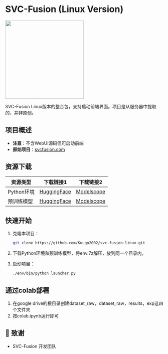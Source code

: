 # SVC-Fusion (Linux Version)

<img src="https://img.picui.cn/free/2025/04/24/6809fe1cf21f3.png" width="250" height="250">

SVC-Fusion Linux版本的整合包，支持启动前端界面。项目是从服务器中提取的，并非原创。


##  项目概述

- **注意**：不含WebUI源码但可启动前端
- **原始项目**：[svcfusion.com](https://www.svcfusion.com/)

##  资源下载

| 资源类型 | 下载链接1 | 下载链接2 |
|----------|----------|----------|
| Python环境 | [HuggingFace](https://huggingface.co/Kuugo/svc-fusion-linux-model) | [Modelscope](https://www.modelscope.cn/models/KuugoRen/svc-fusion-linux-model)|
| 预训练模型 | [HuggingFace](https://huggingface.co/Kuugo/svc-fusion-linux-model) | [Modelscope](https://www.modelscope.cn/models/KuugoRen/svc-fusion-linux-model)|

## 快速开始

1. 克隆本项目：
   ```bash
   git clone https://github.com/Kuugo2002/svc-fusion-linux.git
   ```

2. 下载Python环境和预训练模型，将env.7z解压，放到同一个目录内。

3. 启动项目：
   ```bash
   ./env/bin/python launcher.py
   ```
##  通过colab部署
1. 在google drive的根目录创建dataset_raw，dataset_raw，results，exp这四个文件夹
2. 按colab.ipynb运行即可

## 🙏 致谢
- SVC-Fusion 开发团队

